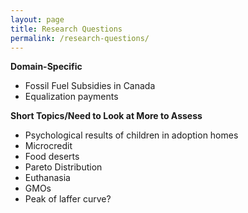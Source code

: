 ```yaml
---
layout: page
title: Research Questions
permalink: /research-questions/
---
```


**Domain-Specific**

* Fossil Fuel Subsidies in Canada
* Equalization payments

**Short Topics/Need to Look at More to Assess**

* Psychological results of children in adoption homes
* Microcredit
* Food deserts
* Pareto Distribution
* Euthanasia
* GMOs
* Peak of laffer curve?








